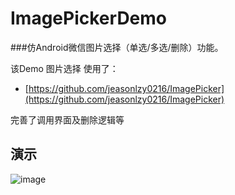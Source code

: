 # ImagePickerDemo
###仿Android微信图片选择（单选/多选/删除）功能。

该Demo 图片选择 使用了：

* [https://github.com/jeasonlzy0216/ImagePicker](https://github.com/jeasonlzy0216/ImagePicker) 

完善了调用界面及删除逻辑等

## 演示
 ![image](https://github.com/ikkong/ImagePickerDemo/blob/master/resource/imagepicker.gif)

